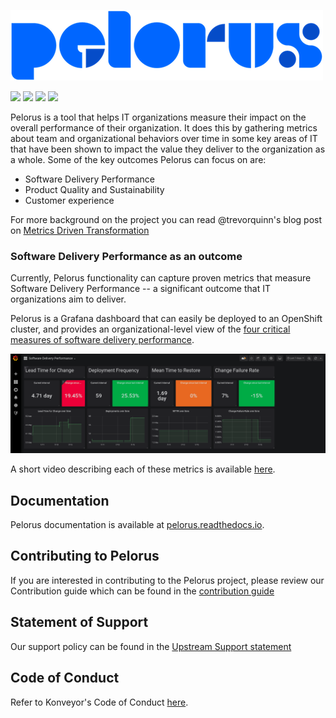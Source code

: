![Pelorus](docs/img/Logo-Pelorus-A-Standard-RGB_smaller.png)

![](https://github.com/redhat-cop/pelorus/workflows/Pylama/badge.svg)
![](https://github.com/redhat-cop/pelorus/workflows/Unit%20Tests/badge.svg)
![](https://github.com/redhat-cop/pelorus/workflows/Conftest/badge.svg)
![](https://github.com/redhat-cop/pelorus/workflows/Chart%20Lint/badge.svg)

Pelorus is a tool that helps IT organizations measure their impact on the overall performance of their organization. It does this by gathering metrics about team and organizational behaviors over time in some key areas of IT that have been shown to impact the value they deliver to the organization as a whole. Some of the key outcomes Pelorus can focus on are:

- Software Delivery Performance
- Product Quality and Sustainability
- Customer experience

For more background on the project you can read @trevorquinn's blog post on [Metrics Driven Transformation](https://www.openshift.com/blog/exploring-a-metrics-driven-approach-to-transformation)

### Software Delivery Performance as an outcome

Currently, Pelorus functionality can capture proven metrics that measure Software Delivery Performance -- a significant outcome that IT organizations aim to deliver.

Pelorus is a Grafana dashboard that can easily be deployed to an OpenShift cluster, and provides an organizational-level view of the [four critical measures of software delivery performance](https://blog.openshift.com/exploring-a-metrics-driven-approach-to-transformation/).

![Software Delivery Metrics Dashboard](docs/img/sdp-dashboard.png)

A short video describing each of these metrics is available [here](https://www.youtube.com/watch?v=7-iB_KhUaQg).

## Documentation

Pelorus documentation is available at [pelorus.readthedocs.io](https://pelorus.readthedocs.io/).

## Contributing to Pelorus

If you are interested in contributing to the Pelorus project, please review our Contribution guide which can be found in the [contribution guide](./CONTRIBUTING.md)


## Statement of Support

Our support policy can be found in the [Upstream Support statement](docs/UpstreamSupport.md)

## Code of Conduct
Refer to Konveyor's Code of Conduct [here](https://github.com/konveyor/community/blob/main/CODE_OF_CONDUCT.md).
